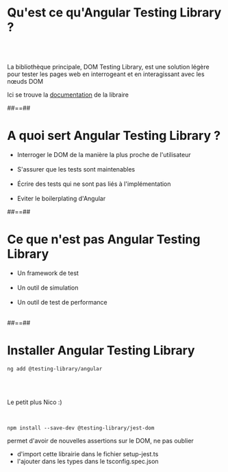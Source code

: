 # Qu'est ce qu'Angular Testing Library ?

<br/><br/>

La bibliothèque principale, DOM Testing Library, est une solution légère pour tester les pages web en interrogeant et en interagissant avec les nœuds DOM

Ici se trouve la [documentation](https://testing-library.com/docs/) de la libraire

##==##

# A quoi sert Angular Testing Library ?

- Interroger le DOM de la manière la plus proche de l'utilisateur <br/><br/>
- S'assurer que les tests sont maintenables <br/><br/>
- Écrire des tests qui ne sont pas liés à l'implémentation <br/><br/>
- Eviter le boilerplating d'Angular

##==##

# Ce que n'est pas Angular Testing Library

- Un framework de test <br/><br/>
- Un outil de simulation <br/><br/>
- Un outil de test de performance <br/><br/>

##==##


<!-- .slide: class="with-code inconsolata" -->
# Installer Angular Testing Library

```shell
ng add @testing-library/angular
```
<!-- .element: class="big-code" -->

<br/><br/>

Le petit plus Nico :)

<br/>

```shell
npm install --save-dev @testing-library/jest-dom
```
<!-- .element: class="big-code" -->

permet d'avoir de nouvelles assertions sur le DOM, ne pas oublier 
- d'import cette librairie dans le fichier setup-jest.ts
- l'ajouter dans les types dans le tsconfig.spec.json



